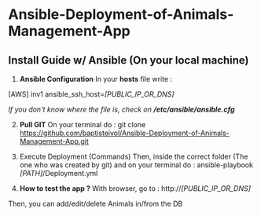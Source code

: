 # Ansible-Deployment-of-Animals-Management-App

## Install Guide w/ Ansible (On your local machine)

1. **Ansible Configuration**
In your **hosts** file write :

  [AWS]
  inv1 ansible_ssh_host=*[PUBLIC_IP_OR_DNS]*

*If you don't know where the file is, check on **/etc/ansible/ansible.cfg***

2. **Pull GIT**
On your terminal do :
git clone https://github.com/baptisteivol/Ansible-Deployment-of-Animals-Management-App.git

3. Execute Deployment (Commands)
Then, inside the correct folder (The one who was created by git) and on your terminal do :
ansible-playbook *[PATH]*/Deployment.yml

4. **How to test the app ?**
With browser, go to :
http://*[PUBLIC_IP_OR_DNS]*

Then, you can add/edit/delete Animals in/from the DB
